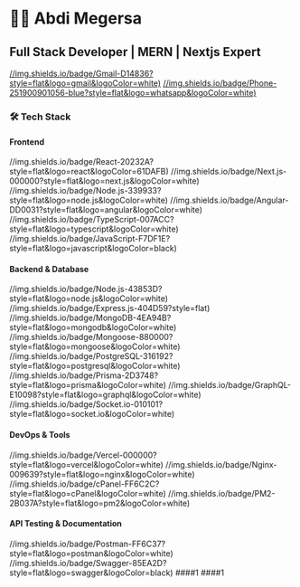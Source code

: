 # 👨‍💻 Abdi Megersa
## Full Stack Developer | MERN | Nextjs Expert
[//img.shields.io/badge/Gmail-D14836?style=flat&logo=gmail&logoColor=white)](mailto:abdimegersa14@gmail.com)
[//img.shields.io/badge/Phone-251900901056-blue?style=flat&logo=whatsapp&logoColor=white)](tel:+251900901056)
### 🛠️ Tech Stack
#### Frontend
//img.shields.io/badge/React-20232A?style=flat&logo=react&logoColor=61DAFB)
//img.shields.io/badge/Next.js-000000?style=flat&logo=next.js&logoColor=white)
//img.shields.io/badge/Node.js-339933?style=flat&logo=node.js&logoColor=white)
//img.shields.io/badge/Angular-DD0031?style=flat&logo=angular&logoColor=white)
//img.shields.io/badge/TypeScript-007ACC?style=flat&logo=typescript&logoColor=white)
//img.shields.io/badge/JavaScript-F7DF1E?style=flat&logo=javascript&logoColor=black)
#### Backend & Database
//img.shields.io/badge/Node.js-43853D?style=flat&logo=node.js&logoColor=white)
//img.shields.io/badge/Express.js-404D59?style=flat)
//img.shields.io/badge/MongoDB-4EA94B?style=flat&logo=mongodb&logoColor=white)
//img.shields.io/badge/Mongoose-880000?style=flat&logo=mongoose&logoColor=white)
//img.shields.io/badge/PostgreSQL-316192?style=flat&logo=postgresql&logoColor=white)
//img.shields.io/badge/Prisma-2D3748?style=flat&logo=prisma&logoColor=white)
//img.shields.io/badge/GraphQL-E10098?style=flat&logo=graphql&logoColor=white)
//img.shields.io/badge/Socket.io-010101?style=flat&logo=socket.io&logoColor=white)
#### DevOps & Tools
//img.shields.io/badge/Vercel-000000?style=flat&logo=vercel&logoColor=white)
//img.shields.io/badge/Nginx-009639?style=flat&logo=nginx&logoColor=white)
//img.shields.io/badge/cPanel-FF6C2C?style=flat&logo=cPanel&logoColor=white)
//img.shields.io/badge/PM2-2B037A?style=flat&logo=pm2&logoColor=white)
#### API Testing & Documentation
//img.shields.io/badge/Postman-FF6C37?style=flat&logo=postman&logoColor=white)
//img.shields.io/badge/Swagger-85EA2D?style=flat&logo=swagger&logoColor=black)
####1
####1 
